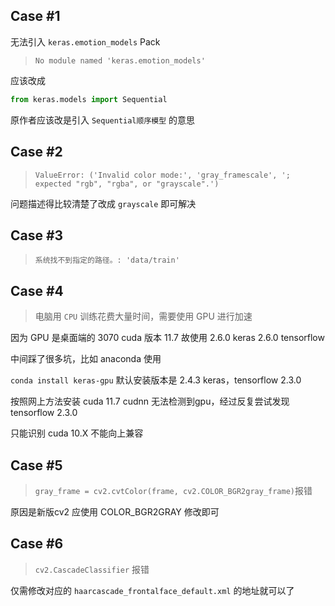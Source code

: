 ## Case #1

无法引入 `keras.emotion_models` Pack

>`No module named 'keras.emotion_models'`

应该改成

```py
from keras.models import Sequential
```

原作者应该改是引入 `Sequential顺序模型` 的意思

## Case #2

> `ValueError: ('Invalid color mode:', 'gray_framescale', '; expected "rgb", "rgba", or "grayscale".')`

问题描述得比较清楚了改成 `grayscale` 即可解决

## Case #3

> `系统找不到指定的路径。: 'data/train'`

## Case #4

> 电脑用 `CPU` 训练花费大量时间，需要使用 GPU 进行加速

因为 GPU 是桌面端的 3070 cuda 版本 11.7 故使用 2.6.0 keras 2.6.0 tensorflow

中间踩了很多坑，比如 anaconda 使用

`conda install keras-gpu` 默认安装版本是 2.4.3 keras，tensorflow 2.3.0 

按照网上方法安装 cuda 11.7 cudnn 无法检测到gpu，经过反复尝试发现 tensorflow 2.3.0

只能识别 cuda 10.X 不能向上兼容

## Case #5

> `gray_frame = cv2.cvtColor(frame, cv2.COLOR_BGR2gray_frame)`报错

原因是新版cv2 应使用 COLOR_BGR2GRAY 修改即可

## Case #6

>`cv2.CascadeClassifier` 报错

仅需修改对应的 `haarcascade_frontalface_default.xml` 的地址就可以了
